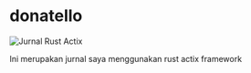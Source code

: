 # donatello

![Jurnal Rust Actix](https://github.com/akbarpn136/donatello/workflows/Jurnal%20Rust%20Actix/badge.svg)

Ini merupakan jurnal saya menggunakan rust actix framework
